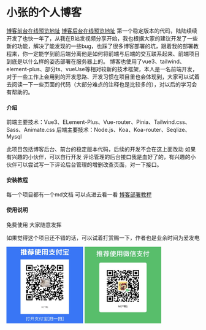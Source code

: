 # 小张的个人博客
[博客前台在线预览地址](http://mrzym.top)
[博客后台在线预览地址](http://mrzym.top/admin)
第一个稳定版本的代码，陆陆续续开发了也快一年了，从我在B站发视频分享开始，我也根据大家的建议开发了一些新的功能，解决了能发现的一些bug，也踩了很多博客部署的坑，跟着我的部署教程来，你一定能学到前后端分离他是如何将前端与后端的交互联系起来、前端项目到底是以什么样的姿态部署在服务器上的。
博客也使用了vue3、tailwind、element-plus、部分ts、vueUse等相对较新的技术框架，本人是一名前端开发，对于一些工作上会用到的开发思路、开发习惯在项目里也会体现到，大家可以试着去阅读一下一些页面的代码（大部分难点的注释也是比较多的），对以后的学习会有帮助的。
#### 介绍
前端主要技术：Vue3、ELement-Plus、Vue-router、Pinia、Tailwind.css、Sass、Animate.css
后端主要技术：Node.js、Koa、Koa-router、Seqlize、Mysql

此项目包括博客后台、前台的稳定版本代码，后续的开发不会在这上面改动
如果有兴趣的小伙伴，可以自行开发
评论管理的后台接口我是血好了的，有兴趣的小伙伴可以尝试写一下评论后台管理的增删改查页面，对一下接口。

#### 安装教程
每一个项目都有一个md文档 可以点进去看一看
[博客部署教程](http://mrzym.top/#/article?id=6)

#### 使用说明
免费使用
大家随意发挥

如果觉得这个项目还不错的话，可以试着打赏赐一下，作者也是业余时间为爱发电


<img src="./alipay.png"  height="200" width="200">
<img src="./zhifupay.png"  height="200" width="200">
